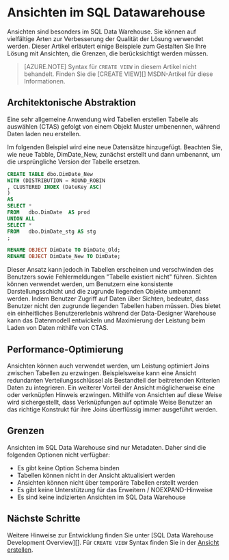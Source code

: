 <properties
   pageTitle="Ansichten im SQL Datawarehouse | Microsoft Azure"
   description="Tipps zur Verwendung von Transact-SQL-Ansichten in Azure SQL Data Warehouse Lösungen."
   services="sql-data-warehouse"
   documentationCenter="NA"
   authors="jrowlandjones"
   manager="barbkess"
   editor=""/>

<tags
   ms.service="sql-data-warehouse"
   ms.devlang="NA"
   ms.topic="article"
   ms.tgt_pltfrm="NA"
   ms.workload="data-services"
   ms.date="07/01/2016"
   ms.author="jrj;barbkess;sonyama"/>


# <a name="views-in-sql-data-warehouse"></a>Ansichten im SQL Datawarehouse

Ansichten sind besonders im SQL Data Warehouse. Sie können auf vielfältige Arten zur Verbesserung der Qualität der Lösung verwendet werden.  Dieser Artikel erläutert einige Beispiele zum Gestalten Sie Ihre Lösung mit Ansichten, die Grenzen, die berücksichtigt werden müssen.

> [AZURE.NOTE] Syntax für `CREATE VIEW` in diesem Artikel nicht behandelt. Finden Sie die [CREATE VIEW][] MSDN-Artikel für diese Informationen.

## <a name="architectural-abstraction"></a>Architektonische Abstraktion
Eine sehr allgemeine Anwendung wird Tabellen erstellen Tabelle als auswählen (CTAS) gefolgt von einem Objekt Muster umbenennen, während Daten laden neu erstellen.

Im folgenden Beispiel wird eine neue Datensätze hinzugefügt. Beachten Sie, wie neue Tabble, DimDate_New, zunächst erstellt und dann umbenannt, um die ursprüngliche Version der Tabelle ersetzen.

```sql
CREATE TABLE dbo.DimDate_New
WITH (DISTRIBUTION = ROUND_ROBIN
, CLUSTERED INDEX (DateKey ASC)
)
AS
SELECT *
FROM   dbo.DimDate  AS prod
UNION ALL
SELECT *
FROM   dbo.DimDate_stg AS stg
;

RENAME OBJECT DimDate TO DimDate_Old;
RENAME OBJECT DimDate_New TO DimDate;

```

Dieser Ansatz kann jedoch in Tabellen erscheinen und verschwinden des Benutzers sowie Fehlermeldungen "Tabelle existiert nicht" führen. Sichten können verwendet werden, um Benutzern eine konsistente Darstellungsschicht und die zugrunde liegenden Objekte umbenannt werden. Indem Benutzer Zugriff auf Daten über Sichten, bedeutet, dass Benutzer nicht den zugrunde liegenden Tabellen haben müssen. Dies bietet ein einheitliches Benutzererlebnis während der Data-Designer Warehouse kann das Datenmodell entwickeln und Maximierung der Leistung beim Laden von Daten mithilfe von CTAS.    

## <a name="performance-optimization"></a>Performance-Optimierung
Ansichten können auch verwendet werden, um Leistung optimiert Joins zwischen Tabellen zu erzwingen. Beispielsweise kann eine Ansicht redundanten Verteilungsschlüssel als Bestandteil der beitretenden Kriterien Daten zu integrieren.  Ein weiterer Vorteil der Ansicht möglicherweise eine oder verknüpfen Hinweis erzwingen. Mithilfe von Ansichten auf diese Weise wird sichergestellt, dass Verknüpfungen auf optimale Weise Benutzer an das richtige Konstrukt für ihre Joins überflüssig immer ausgeführt werden.

## <a name="limitations"></a>Grenzen
Ansichten im SQL Data Warehouse sind nur Metadaten.  Daher sind die folgenden Optionen nicht verfügbar:

-   Es gibt keine Option Schema binden
-   Tabellen können nicht in der Ansicht aktualisiert werden
-   Ansichten können nicht über temporäre Tabellen erstellt werden
-   Es gibt keine Unterstützung für das Erweitern / NOEXPAND-Hinweise
-   Es sind keine indizierten Ansichten im SQL Data Warehouse


## <a name="next-steps"></a>Nächste Schritte
Weitere Hinweise zur Entwicklung finden Sie unter [SQL Data Warehouse Development Overview][].
Für `CREATE VIEW` Syntax finden Sie in der [Ansicht erstellen][].

<!--Image references-->

<!--Article references-->
[SQL Data Warehouse-Anwendungsentwicklung, Überblick]: ./sql-data-warehouse-overview-develop.md

<!--MSDN references-->
[ANSICHT ERSTELLEN]: https://msdn.microsoft.com/en-us/library/ms187956.aspx

<!--Other Web references-->
